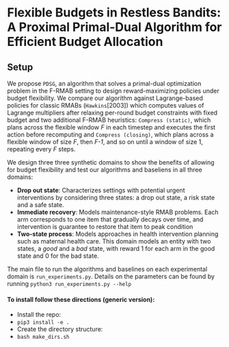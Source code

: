 # Flexible Budgets in Restless Bandits: A Proximal Primal-Dual Algorithm for Efficient Budget Allocation

## Setup
We propose `PDSG`, an algorithm that solves a primal-dual optimization problem in the F-RMAB setting to design reward-maximizing policies under budget flexibility. We compare our algorithm against Lagrange-based policies for classic RMABs (`Hawkins`[2003]) which computes values of Lagrange multipliers after relaxing per-round budget constraints with fixed budget and two additional F-RMAB heuristics: `Compress (static)`, which plans across the flexible window *F* in each timestep and executes the first action before recomputing and `Compress (closing)`, which plans across a flexible window of size *F*, then *F-1*, and so on until a window of size 1, repeating every *F* steps.

We design three three synthetic domains to show the benefits of allowing for budget flexibility and test our algorithms and baseliens in all three domains:
- **Drop out state**: Characterizes settings with potential urgent interventions by considering three states: a drop out state, a risk state and a safe state.
- **Immediate recovery**: Models maintenance-style RMAB problems. Each arm corresponds to one item that gradually decays over time, and intervention is guarantee to restore that item to peak condition
- **Two-state process**: Models approaches in health intervention planning such as maternal health care. This domain models an entity with two states, a *good* and a *bad* state, with reward 1 for each arm in the good state and 0 for the bad state.

The main file to run the algorithms and baselines on each experimental domain is `run_experiments.py`. Details on the parameters can be found by running `python3 run_experiments.py --help`

#### To install follow these directions (generic version):

- Install the repo:
- `pip3 install -e .`
- Create the directory structure:
- `bash make_dirs.sh`
